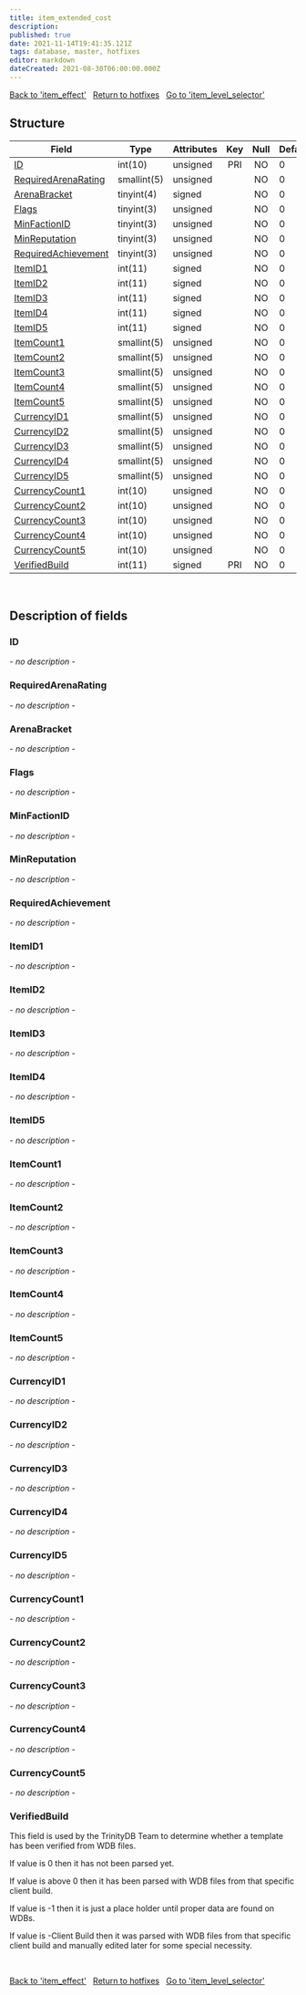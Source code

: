 ```yaml
---
title: item_extended_cost
description: 
published: true
date: 2021-11-14T19:41:35.121Z
tags: database, master, hotfixes
editor: markdown
dateCreated: 2021-08-30T06:00:00.000Z
---
```


<a href="https://trinitycore.info/de/database/master/hotfixes/item_effect" class="mt-5 v-btn v-btn--depressed v-btn--flat v-btn--outlined theme--light v-size--default darkblue--text text--lighten-3"><span class="v-btn__content"><i aria-hidden="true" class="v-icon notranslate v-icon--left mdi mdi-arrow-left theme--light"></i><span>Back to 'item_effect'</span></span></a>&nbsp;&nbsp;&nbsp;<a href="https://trinitycore.info/de/database/master/hotfixes/home" class="mt-5 v-btn v-btn--depressed v-btn--flat v-btn--outlined theme--light v-size--default darkblue--text text--lighten-3"><span class="v-btn__content"><i aria-hidden="true" class="v-icon notranslate v-icon--left mdi mdi-home-outline theme--light"></i><span>Return to hotfixes</span></span></a>&nbsp;&nbsp;&nbsp;<a href="https://trinitycore.info/de/database/master/hotfixes/item_level_selector" class="mt-5 v-btn v-btn--depressed v-btn--flat v-btn--outlined theme--light v-size--default darkblue--text text--lighten-3"><span class="v-btn__content"><span>Go to 'item_level_selector'</span><i aria-hidden="true" class="v-icon notranslate v-icon--right mdi mdi-arrow-right theme--light"></i></span></a>

## Structure

| Field | Type | Attributes | Key | Null | Default | Extra | Comment |
| --- | --- | --- | :---: | :---: | --- | --- | --- |
| [ID](#id) | int(10) | unsigned | PRI | NO | 0 |  |  |
| [RequiredArenaRating](#requiredarenarating) | smallint(5) | unsigned |  | NO | 0 |  |  |
| [ArenaBracket](#arenabracket) | tinyint(4) | signed |  | NO | 0 |  |  |
| [Flags](#flags) | tinyint(3) | unsigned |  | NO | 0 |  |  |
| [MinFactionID](#minfactionid) | tinyint(3) | unsigned |  | NO | 0 |  |  |
| [MinReputation](#minreputation) | tinyint(3) | unsigned |  | NO | 0 |  |  |
| [RequiredAchievement](#requiredachievement) | tinyint(3) | unsigned |  | NO | 0 |  |  |
| [ItemID1](#itemid1) | int(11) | signed |  | NO | 0 |  |  |
| [ItemID2](#itemid2) | int(11) | signed |  | NO | 0 |  |  |
| [ItemID3](#itemid3) | int(11) | signed |  | NO | 0 |  |  |
| [ItemID4](#itemid4) | int(11) | signed |  | NO | 0 |  |  |
| [ItemID5](#itemid5) | int(11) | signed |  | NO | 0 |  |  |
| [ItemCount1](#itemcount1) | smallint(5) | unsigned |  | NO | 0 |  |  |
| [ItemCount2](#itemcount2) | smallint(5) | unsigned |  | NO | 0 |  |  |
| [ItemCount3](#itemcount3) | smallint(5) | unsigned |  | NO | 0 |  |  |
| [ItemCount4](#itemcount4) | smallint(5) | unsigned |  | NO | 0 |  |  |
| [ItemCount5](#itemcount5) | smallint(5) | unsigned |  | NO | 0 |  |  |
| [CurrencyID1](#currencyid1) | smallint(5) | unsigned |  | NO | 0 |  |  |
| [CurrencyID2](#currencyid2) | smallint(5) | unsigned |  | NO | 0 |  |  |
| [CurrencyID3](#currencyid3) | smallint(5) | unsigned |  | NO | 0 |  |  |
| [CurrencyID4](#currencyid4) | smallint(5) | unsigned |  | NO | 0 |  |  |
| [CurrencyID5](#currencyid5) | smallint(5) | unsigned |  | NO | 0 |  |  |
| [CurrencyCount1](#currencycount1) | int(10) | unsigned |  | NO | 0 |  |  |
| [CurrencyCount2](#currencycount2) | int(10) | unsigned |  | NO | 0 |  |  |
| [CurrencyCount3](#currencycount3) | int(10) | unsigned |  | NO | 0 |  |  |
| [CurrencyCount4](#currencycount4) | int(10) | unsigned |  | NO | 0 |  |  |
| [CurrencyCount5](#currencycount5) | int(10) | unsigned |  | NO | 0 |  |  |
| [VerifiedBuild](#verifiedbuild) | int(11) | signed | PRI | NO | 0 |  |  |
&nbsp;
## Description of fields

### ID
*- no description -*
&nbsp;

### RequiredArenaRating
*- no description -*
&nbsp;

### ArenaBracket
*- no description -*
&nbsp;

### Flags
*- no description -*
&nbsp;

### MinFactionID
*- no description -*
&nbsp;

### MinReputation
*- no description -*
&nbsp;

### RequiredAchievement
*- no description -*
&nbsp;

### ItemID1
*- no description -*
&nbsp;

### ItemID2
*- no description -*
&nbsp;

### ItemID3
*- no description -*
&nbsp;

### ItemID4
*- no description -*
&nbsp;

### ItemID5
*- no description -*
&nbsp;

### ItemCount1
*- no description -*
&nbsp;

### ItemCount2
*- no description -*
&nbsp;

### ItemCount3
*- no description -*
&nbsp;

### ItemCount4
*- no description -*
&nbsp;

### ItemCount5
*- no description -*
&nbsp;

### CurrencyID1
*- no description -*
&nbsp;

### CurrencyID2
*- no description -*
&nbsp;

### CurrencyID3
*- no description -*
&nbsp;

### CurrencyID4
*- no description -*
&nbsp;

### CurrencyID5
*- no description -*
&nbsp;

### CurrencyCount1
*- no description -*
&nbsp;

### CurrencyCount2
*- no description -*
&nbsp;

### CurrencyCount3
*- no description -*
&nbsp;

### CurrencyCount4
*- no description -*
&nbsp;

### CurrencyCount5
*- no description -*
&nbsp;

### VerifiedBuild
This field is used by the TrinityDB Team to determine whether a template has been verified from WDB files.

If value is 0 then it has not been parsed yet.

If value is above 0 then it has been parsed with WDB files from that specific client build.

If value is -1 then it is just a place holder until proper data are found on WDBs.

If value is -Client Build then it was parsed with WDB files from that specific client build and manually edited later for some special necessity.

&nbsp;

<a href="https://trinitycore.info/de/database/master/hotfixes/item_effect" class="mt-5 v-btn v-btn--depressed v-btn--flat v-btn--outlined theme--light v-size--default darkblue--text text--lighten-3"><span class="v-btn__content"><i aria-hidden="true" class="v-icon notranslate v-icon--left mdi mdi-arrow-left theme--light"></i><span>Back to 'item_effect'</span></span></a>&nbsp;&nbsp;&nbsp;<a href="https://trinitycore.info/de/database/master/hotfixes/home" class="mt-5 v-btn v-btn--depressed v-btn--flat v-btn--outlined theme--light v-size--default darkblue--text text--lighten-3"><span class="v-btn__content"><i aria-hidden="true" class="v-icon notranslate v-icon--left mdi mdi-home-outline theme--light"></i><span>Return to hotfixes</span></span></a>&nbsp;&nbsp;&nbsp;<a href="https://trinitycore.info/de/database/master/hotfixes/item_level_selector" class="mt-5 v-btn v-btn--depressed v-btn--flat v-btn--outlined theme--light v-size--default darkblue--text text--lighten-3"><span class="v-btn__content"><span>Go to 'item_level_selector'</span><i aria-hidden="true" class="v-icon notranslate v-icon--right mdi mdi-arrow-right theme--light"></i></span></a>

